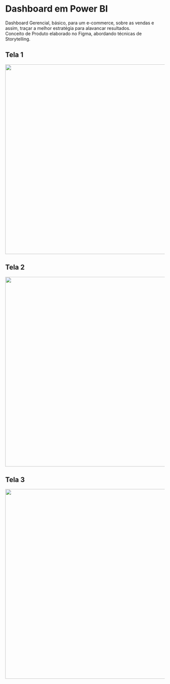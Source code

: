 # Dashboard em Power BI    
Dashboard Gerencial, básico, para um e-commerce, sobre as vendas e assim, traçar a melhor estratégia para alavancar resultados.    
Conceito de Produto elaborado no Figma, abordando técnicas de Storytelling.

## Tela 1
<img src="https://github.com/michelmartinss/dashboard-e-commerce-power-bi/assets/31022049/33194125-c08a-4626-bd0d-bb1fd5d6dd36" width="600">

## Tela 2
<img src="https://github.com/michelmartinss/dashboard-e-commerce-power-bi/assets/31022049/ab0c189b-9dbc-434f-b062-9e3f1de07787" width="600">

## Tela 3
<img src="https://github.com/michelmartinss/dashboard-e-commerce-power-bi/assets/31022049/55a9c607-df79-4ef3-b035-87fc8cc7db93" width="600">
